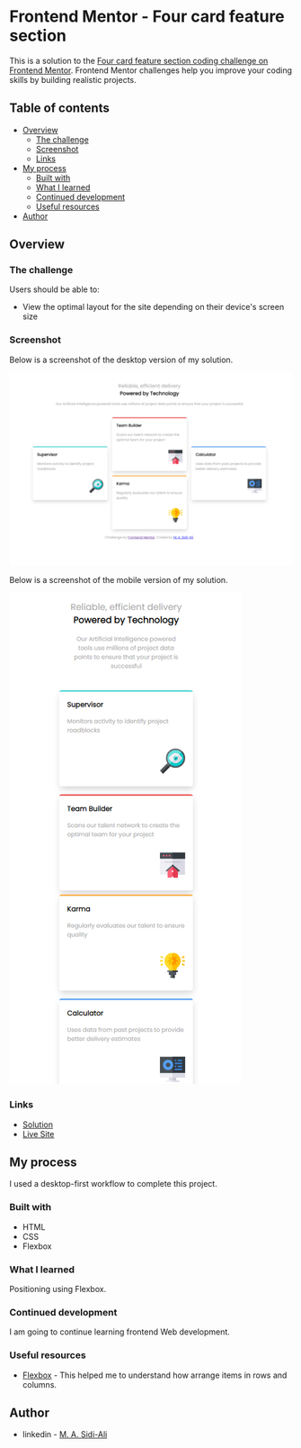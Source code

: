 # Frontend Mentor - Four card feature section

This is a solution to the [Four card feature section coding challenge on Frontend Mentor](https://www.frontendmentor.io/challenges/four-card-feature-section-weK1eFYK). Frontend Mentor challenges help you improve your coding skills by building realistic projects.

## Table of contents

- [Overview](#overview)
  - [The challenge](#the-challenge)
  - [Screenshot](#screenshot)
  - [Links](#links)
- [My process](#my-process)
  - [Built with](#built-with)
  - [What I learned](#what-i-learned)
  - [Continued development](#continued-development)
  - [Useful resources](#useful-resources)
- [Author](#author)


## Overview

### The challenge

Users should be able to:

- View the optimal layout for the site depending on their device's screen size

### Screenshot

Below is a screenshot of the desktop version of my solution.

![](images/four-card-desktop.png)

Below is a screenshot of the mobile version of my solution.

![](images/four-card-mobile.png)

### Links

- [Solution](https://github.com/Sidi-Ali/Four-card-feature-section-challenge)
- [Live Site](https://sidi-ali.github.io/Four-card-feature-section-challenge/)

## My process

I used a desktop-first workflow to complete this project.

### Built with

- HTML
- CSS
- Flexbox

### What I learned

Positioning using Flexbox.

### Continued development

I am going to continue learning frontend Web development.


### Useful resources

- [Flexbox](https://developer.mozilla.org/en-US/docs/Learn/CSS/CSS_layout/Flexbox) -  This helped me to understand how arrange items in rows and columns.


## Author

- linkedin - [M. A. Sidi-Ali](https://www.linkedin.com/in/muhammad-adamu-sidi-ali-907a486b/)
